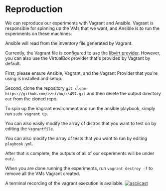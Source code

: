 # Reproduction

We can reproduce our experiments with Vagrant and Ansible.
Vagrant is responsible for spinning up the VMs that we want, and Ansible is to
run the experiments on these machines.

Ansible will read from the inventory file generated by Vagrant.

Currently, the Vagrant file is configured to use the [libvirt
provider](https://vagrant-libvirt.github.io/vagrant-libvirt). However, you can
also use the VirtualBox provider that's provided by Vagrant by default.

First, please ensure Ansible, Vagrant, and the Vagrant Provider that you're
using is installed and setup.

Second, clone the repository `git clone https://github.com/ezrizhu/cs497.git`
and then delete the output directory `out` from the cloned repo.

To spin up the Vagrant environment and run the ansible playbook, simply run
`sudo vagrant up`.

You can also easily modify the array of distros that you want to test on by
editing the `Vagrantfile`.

You can also modify the array of tests that you want to run by editing
`playbook.yml`.

After that is complete, the outputs of all of our experiments will be under
`out/`.

When you are done running the experiments, run `vagrant destroy -f` to remove
all the VMs Vagrant created.

A terminal recording of the vagrant execution is available.
[![asciicast](https://asciinema.org/a/659739.svg)](https://asciinema.org/a/659739)

